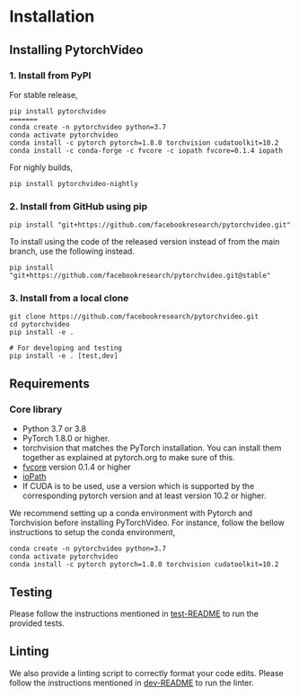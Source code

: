 # Installation

## Installing PytorchVideo


### 1. Install from PyPI
For stable release,
```
pip install pytorchvideo
=======
conda create -n pytorchvideo python=3.7
conda activate pytorchvideo
conda install -c pytorch pytorch=1.8.0 torchvision cudatoolkit=10.2
conda install -c conda-forge -c fvcore -c iopath fvcore=0.1.4 iopath
```

For nighly builds,
```
pip install pytorchvideo-nightly
```

### 2. Install from GitHub using pip
```
pip install "git+https://github.com/facebookresearch/pytorchvideo.git"
```
To install using the code of the released version instead of from the main branch, use the following instead.
```
pip install "git+https://github.com/facebookresearch/pytorchvideo.git@stable"
```

### 3. Install from a local clone
```
git clone https://github.com/facebookresearch/pytorchvideo.git
cd pytorchvideo
pip install -e .

# For developing and testing
pip install -e . [test,dev]
```


## Requirements

### Core library

- Python 3.7 or 3.8 
- PyTorch 1.8.0 or higher.
- torchvision that matches the PyTorch installation. You can install them together as explained at pytorch.org to make sure of this.
- [fvcore](https://github.com/facebookresearch/fvcore) version 0.1.4 or higher
- [ioPath](https://github.com/facebookresearch/iopath)
- If CUDA is to be used, use a version which is supported by the corresponding pytorch version and at least version 10.2 or higher.

We recommend setting up a conda environment with Pytorch and Torchvision before installing PyTorchVideo.
For instance, follow the bellow instructions to setup the conda environment,
```
conda create -n pytorchvideo python=3.7
conda activate pytorchvideo
conda install -c pytorch pytorch=1.8.0 torchvision cudatoolkit=10.2
```

## Testing

Please follow the instructions mentioned in [test-README](https://github.com/facebookresearch/pytorchvideo/blob/master/tests/README.md) to run the provided tests.

## Linting

We also provide a linting script to correctly format your code edits.
Please follow the instructions mentioned in [dev-README](https://github.com/facebookresearch/pytorchvideo/blob/master/dev/README.md) to run the linter.
